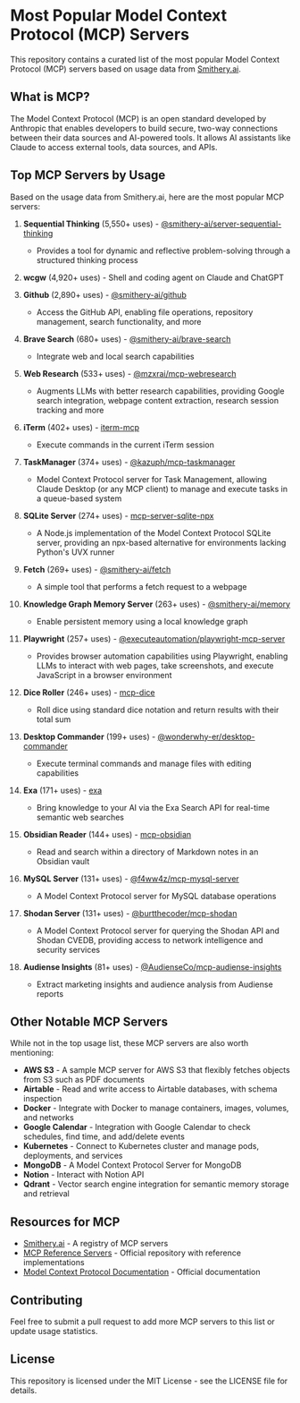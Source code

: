 # Most Popular Model Context Protocol (MCP) Servers

This repository contains a curated list of the most popular Model Context Protocol (MCP) servers based on usage data from [Smithery.ai](https://smithery.ai/).

## What is MCP?

The Model Context Protocol (MCP) is an open standard developed by Anthropic that enables developers to build secure, two-way connections between their data sources and AI-powered tools. It allows AI assistants like Claude to access external tools, data sources, and APIs.

## Top MCP Servers by Usage

Based on the usage data from Smithery.ai, here are the most popular MCP servers:

1. **Sequential Thinking** (5,550+ uses) - [@smithery-ai/server-sequential-thinking](https://smithery.ai/?q=sequential-thinking)
   - Provides a tool for dynamic and reflective problem-solving through a structured thinking process

2. **wcgw** (4,920+ uses) - Shell and coding agent on Claude and ChatGPT

3. **Github** (2,890+ uses) - [@smithery-ai/github](https://smithery.ai/?q=github)
   - Access the GitHub API, enabling file operations, repository management, search functionality, and more

4. **Brave Search** (680+ uses) - [@smithery-ai/brave-search](https://smithery.ai/?q=brave-search)
   - Integrate web and local search capabilities

5. **Web Research** (533+ uses) - [@mzxrai/mcp-webresearch](https://smithery.ai/?q=webresearch)
   - Augments LLMs with better research capabilities, providing Google search integration, webpage content extraction, research session tracking and more

6. **iTerm** (402+ uses) - [iterm-mcp](https://smithery.ai/?q=iterm)
   - Execute commands in the current iTerm session

7. **TaskManager** (374+ uses) - [@kazuph/mcp-taskmanager](https://smithery.ai/?q=taskmanager)
   - Model Context Protocol server for Task Management, allowing Claude Desktop (or any MCP client) to manage and execute tasks in a queue-based system

8. **SQLite Server** (274+ uses) - [mcp-server-sqlite-npx](https://smithery.ai/?q=sqlite)
   - A Node.js implementation of the Model Context Protocol SQLite server, providing an npx-based alternative for environments lacking Python's UVX runner

9. **Fetch** (269+ uses) - [@smithery-ai/fetch](https://smithery.ai/?q=fetch)
   - A simple tool that performs a fetch request to a webpage

10. **Knowledge Graph Memory Server** (263+ uses) - [@smithery-ai/memory](https://smithery.ai/?q=memory)
    - Enable persistent memory using a local knowledge graph

11. **Playwright** (257+ uses) - [@executeautomation/playwright-mcp-server](https://smithery.ai/?q=playwright)
    - Provides browser automation capabilities using Playwright, enabling LLMs to interact with web pages, take screenshots, and execute JavaScript in a browser environment

12. **Dice Roller** (246+ uses) - [mcp-dice](https://smithery.ai/?q=dice)
    - Roll dice using standard dice notation and return results with their total sum

13. **Desktop Commander** (199+ uses) - [@wonderwhy-er/desktop-commander](https://smithery.ai/?q=desktop-commander)
    - Execute terminal commands and manage files with editing capabilities

14. **Exa** (171+ uses) - [exa](https://smithery.ai/?q=exa)
    - Bring knowledge to your AI via the Exa Search API for real-time semantic web searches

15. **Obsidian Reader** (144+ uses) - [mcp-obsidian](https://smithery.ai/?q=obsidian)
    - Read and search within a directory of Markdown notes in an Obsidian vault

16. **MySQL Server** (131+ uses) - [@f4ww4z/mcp-mysql-server](https://smithery.ai/?q=mysql)
    - A Model Context Protocol server for MySQL database operations

17. **Shodan Server** (131+ uses) - [@burtthecoder/mcp-shodan](https://smithery.ai/?q=shodan)
    - A Model Context Protocol server for querying the Shodan API and Shodan CVEDB, providing access to network intelligence and security services

18. **Audiense Insights** (81+ uses) - [@AudienseCo/mcp-audiense-insights](https://smithery.ai/?q=audiense)
    - Extract marketing insights and audience analysis from Audiense reports

## Other Notable MCP Servers

While not in the top usage list, these MCP servers are also worth mentioning:

- **AWS S3** - A sample MCP server for AWS S3 that flexibly fetches objects from S3 such as PDF documents
- **Airtable** - Read and write access to Airtable databases, with schema inspection
- **Docker** - Integrate with Docker to manage containers, images, volumes, and networks
- **Google Calendar** - Integration with Google Calendar to check schedules, find time, and add/delete events
- **Kubernetes** - Connect to Kubernetes cluster and manage pods, deployments, and services
- **MongoDB** - A Model Context Protocol Server for MongoDB
- **Notion** - Interact with Notion API
- **Qdrant** - Vector search engine integration for semantic memory storage and retrieval

## Resources for MCP

- [Smithery.ai](https://smithery.ai/) - A registry of MCP servers
- [MCP Reference Servers](https://github.com/smithery-ai/reference-servers) - Official repository with reference implementations
- [Model Context Protocol Documentation](https://modelcontextprotocol.io/) - Official documentation

## Contributing

Feel free to submit a pull request to add more MCP servers to this list or update usage statistics.

## License

This repository is licensed under the MIT License - see the LICENSE file for details.